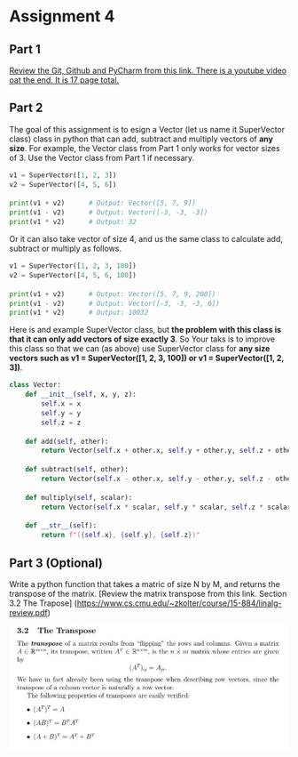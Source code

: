 # Assignment 4


## Part 1

[Review the Git, Github and PyCharm from this link. There is a youtube video oat the end. It is 17 page total. ](https://github.com/jmatai/python_for_kids/blob/main/Assignments/Meeting3_Supplemental.pptx.pdf)


## Part 2

The goal of this assignment is to esign a Vector (let us name it SuperVector class) class in python that can add, subtract and multiply vectors of **any size**. For example, the Vector class from Part 1 only works for vector sizes of 3. Use the Vector class from Part 1 if necessary.   


```python
v1 = SuperVector([1, 2, 3])
v2 = SuperVector([4, 5, 6])

print(v1 + v2)      # Output: Vector([5, 7, 9])
print(v1 - v2)      # Output: Vector([-3, -3, -3])
print(v1 * v2)      # Output: 32

```

Or it can also take vector of size 4, and us the same class to calculate add, subtract or multiply as follows. 

```python
v1 = SuperVector([1, 2, 3, 100])
v2 = SuperVector([4, 5, 6, 100])

print(v1 + v2)      # Output: Vector([5, 7, 9, 200])
print(v1 - v2)      # Output: Vector([-3, -3, -3, 0])
print(v1 * v2)      # Output: 10032

```


Here is and example SuperVector class, but **the problem with this class is that it can only add vectors of size exactly 3**. So Your taks is to improve this class so that we can (as above) use SuperVector class for **any size vectors such as v1 = SuperVector([1, 2, 3, 100]) or v1 = SuperVector([1, 2, 3])**. 

```python
class Vector:
    def __init__(self, x, y, z):
        self.x = x
        self.y = y
        self.z = z
    
    def add(self, other):
        return Vector(self.x + other.x, self.y + other.y, self.z + other.z)
    
    def subtract(self, other):
        return Vector(self.x - other.x, self.y - other.y, self.z - other.z)
    
    def multiply(self, scalar):
        return Vector(self.x * scalar, self.y * scalar, self.z * scalar)
    
    def __str__(self):
        return f"({self.x}, {self.y}, {self.z})"

```

## Part 3 (Optional) 

Write a python function that takes a matric of size N by M, and returns the transpose of the matrix. 
[Review the matrix transpose from this link. Section 3.2 The Trapose] (https://www.cs.cmu.edu/~zkolter/course/15-884/linalg-review.pdf)

![alt text](../images/matrix_transpose.JPG "Matrix Transpose")
